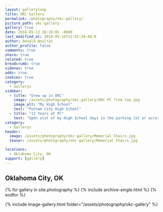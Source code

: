 ```yaml
---
layout: galleryloop
title: OKC Gallery
permalink: /photography/okc-gallery/
picture_path: okc-gallery
gallery: true
date: 2018-05-13 16:18:01 -0600
last_modified_at: 2018-05-14T12:42:38-04:0
author: Donald Boulton
author_profile: false
comments: true
share: true
related: true
breadcrumb: true
sidenav: true
adds: true
cookies: true
category:
  - Gallerys
sidebar:
  - title: "Grew up in OKC"
    image: /assets/photography/okc-gallery/OKC PC from top.jpg
    image_alt: "My High School"
    text: "Putnam City High School"
  - title: "12 Years at PC"
    text: "Spen alot of my High School days in the parking lot or across the street riding my dirt bikes in the Sand Pits - Dolise Park."
category:
  - Gallerys
header:
  image: /assets/photography/okc-gallery/Memorial Chairs.jpg
  teaser: /assets/photography/okc-gallery/Memorial Chairs.jpg

locations:
  - Oklahoma City, OK
support: [gallery]
---
```


## Oklahoma City, OK

{% for gallery in site.photography %}
  {% include archive-single.html %}
{% endfor %}

{% include image-gallery.html folder="/assets/photography/okc-gallery" %}